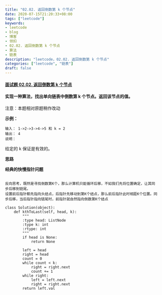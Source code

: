 ```yaml
---
title: "02.02. 返回倒数第 k 个节点"
date: 2020-07-15T21:20:33+08:00
tags: ["leetcode"]
keywords: 
- leetcode
- blog
- 博客
- 领扣
- 02.02. 返回倒数第 k 个节点
- 算法
- 链表
description: "leetcode，02.02. 返回倒数第 k 个节点"
categories: ["leetcode", "链表"]
draft: false
---
```




#### [面试题 02.02. 返回倒数第 k 个节点](https://leetcode-cn.com/problems/kth-node-from-end-of-list-lcci/)



#### 实现一种算法，找出单向链表中倒数第 k 个节点。返回该节点的值。

注意：本题相对原题稍作改动

**示例：**

```
输入： 1->2->3->4->5 和 k = 2
输出： 4
说明：
```

给定的 k 保证是有效的。



**思路**

**经典的快慢指针问题**

```

反向思考，既然是寻找倒数第K个，那么计算机只能循环后移，不如我们先将位置确定，让其同步后移到链尾。
设置前后指针都先指向头结点，后指针先移动到第K个结点，那么前后指针此时相距K个位置。同步后移，当后指针指向链尾时，前指针就自然指向倒数第K个结点
```



```
class Solution(object):
    def kthToLast(self, head, k):
        """
        :type head: ListNode
        :type k: int
        :rtype: int
        """
        if head is None:
            return None

        left = head
        right = head
        count = 0
        while count < k:
            right = right.next
            count += 1
        while right:
            left = left.next
            right = right.next
        return left.val
```


